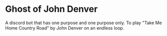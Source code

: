 # Ghost of John Denver

A discord bot that has one purpose and one purpose only. To play "Take Me Home Country Road" by John Denver on an endless loop.